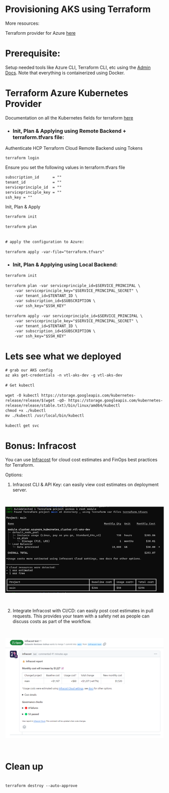 # Provisioning AKS using Terraform

More resources:

Terraform provider for Azure [here](https://github.com/hashicorp/terraform-provider-azurerm)

# Prerequisite:

Setup needed tools like Azure CLI, Terraform CLI, etc using the [Admin Docs](./docs/azure-admin.md). Note that everything is containerized using Docker.

# Terraform Azure Kubernetes Provider

Documentation on all the Kubernetes fields for terraform [here](https://registry.terraform.io/providers/hashicorp/azurerm/latest/docs/resources/kubernetes_cluster.html)


- ### Init, Plan & Applying using Remote Backend + terraform.tfvars file:

Authenticate HCP Terraform Cloud Remote Backend using Tokens

```
terraform login
```
Ensure you set the following values in terraform.tfvars file

```
subscription_id      = ""
tenant_id            = ""
serviceprinciple_id  = ""
serviceprinciple_key = ""
ssh_key = ""
```
Init, Plan & Apply

```
terraform init

terraform plan


# apply the configuration to Azure:

terraform apply -var-file="terraform.tfvars"
```

- ### Init, Plan & Applying using Local Backend:

```
terraform init

terraform plan -var serviceprinciple_id=$SERVICE_PRINCIPAL \
    -var serviceprinciple_key="$SERVICE_PRINCIPAL_SECRET" \
    -var tenant_id=$TENTANT_ID \
    -var subscription_id=$SUBSCRIPTION \
    -var ssh_key="$SSH_KEY"

terraform apply -var serviceprinciple_id=$SERVICE_PRINCIPAL \
    -var serviceprinciple_key="$SERVICE_PRINCIPAL_SECRET" \
    -var tenant_id=$TENTANT_ID \
    -var subscription_id=$SUBSCRIPTION \
    -var ssh_key="$SSH_KEY"
```

# Lets see what we deployed

```
# grab our AKS config
az aks get-credentials -n vtl-aks-dev -g vtl-aks-dev

# Get kubectl

wget -O kubectl https://storage.googleapis.com/kubernetes-release/release/$(wget -qO- https://storage.googleapis.com/kubernetes-release/release/stable.txt)/bin/linux/amd64/kubectl
chmod +x ./kubectl
mv ./kubectl /usr/local/bin/kubectl

kubectl get svc

```

# Bonus: Infracost

You can use [Infracost](https://github.com/infracost/infracost) for cloud cost estimates and FinOps best practices for Terraform.

Options:

1. Infracost CLI & API Key: can easily view cost estimates on deployment server.
<br>

![Infracost CLI & API Key](./docs/infracost_cli.png)

<br>


2. Integrate Infracost with CI/CD: can easily post cost estimates in pull requests. This provides your team with a safety net as people can discuss costs as part of the workflow.
<br>

![Integrate Infracost with CI/CD](./docs/infracost_cicd.png)

<br>



# Clean up

```

terraform destroy --auto-approve
```
